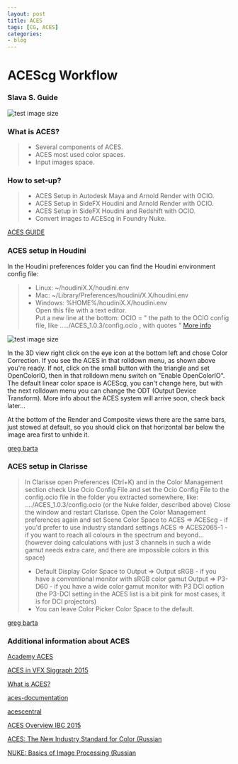 ```yaml
---
layout: post
title: ACES
tags: [CG, ACES]
categories:
- blog
---
```


ACEScg Workflow 
===================

### Slava S. Guide

![test image size](https://1.bp.blogspot.com/-UZZSY1LgPOw/XTy5QgtG-uI/AAAAAAAADr0/2M-Ps_P3kvEn6DPH48N4YujXeD5EdP1bgCLcBGAs/s640/Gamuts.jpg)

### What is ACES?
> - Several components of ACES. 
> - ACES most used color spaces. 
> - Input images space.

### How to set-up?
> - ACES Setup in Autodesk Maya and Arnold Render with OCIO. 
> - ACES Setup in SideFX Houdini and Arnold Render with OCIO. 
> - ACES Setup in SideFX Houdini and Redshift with OCIO.
> - Convert images to ACEScg in Foundry Nuke.


[ACES GUIDE](https://drive.google.com/open?id=1wRjizA0nmL7GE84WaZouthn2s-3bcutN)

### ACES setup in Houdini

In the Houdini preferences folder you can find the Houdini environment config file:
> - Linux:  ~/houdiniX.X/houdini.env
> - Mac:  ~/Library/Preferences/houdini/X.X/houdini.env
> - Windows:   %HOME%/houdiniX.X/houdini.env                                                        
Open this file with a text editor.                                                      
Put a new line at the bottom:
OCIO = " the path to the OCIO config file, like ...../ACES_1.0.3/config.ocio , with quotes "
[More info](http://www.sidefx.com/docs/houdini/render/linear.html)

![test image size](https://cdnb.artstation.com/p/content_assets/assets/000/066/719/original/3d5a335598cc334eb2a77f8cd9dff659.png?1518291402)


In the 3D view right click on the eye icon at the bottom left and chose Color Correction. If you see the ACES in that rolldown menu, as shown above you're ready. 
If not, click on the small button with the triangle and set OpenColorIO, then in that rolldown menu switch on "Enable OpenColorIO".
The default linear color space is ACEScg, you can't change here, but with the next rolldown menu you can change the ODT (Output Device Transform). More info about the ACES system will arrive soon, check back later...

At the bottom of the Render and Composite views there are the same bars, just stowed at default, so you should click on that horizontal bar below the image area first to unhide it.

[greg barta](https://scivfx.artstation.com/pages/acessetup)

### ACES setup in Clarisse

> In Clarisse open Preferences (Ctrl+K) and in the Color Management section check Use Ocio Config File and set the Ocio Config File to the config.ocio file in the folder you extracted somewhere, like:  ..../ACES_1.0.3/config.ocio (or the Nuke folder, described above)
> Close the window and restart Clarisse.
> Open the Color Management preferences again and set Scene Color Space to
ACES => ACEScg - if you'd prefer to use industry standard settings
ACES => ACES2065-1 - if you want to reach all colours in the spectrum and beyond... (however doing calculations with just 3 channels in such a wide gamut needs extra care, and there are impossible colors in this space)
> - Default Display Color Space to
Output => Output sRGB - if you have a conventional monitor with sRGB color gamut
Output => P3-D60 - if you have a wide color gamut monitor with P3 DCI option (the P3-DCI setting in the ACES list is a bit pink for most cases, it is for DCI projectors)
> - You can leave Color Picker Color Space to the default.

[greg barta](https://scivfx.artstation.com/pages/acessetup)


### Additional information about ACES
[Academy ACES](https://www.youtube.com/channel/UCnmCugF923ta50EFzxgQmjw/videos)

[ACES in VFX  Siggraph 2015](https://www.youtube.com/watch?v=vKtF2S7WEv0)

[What is ACES?](http://www.oscars.org/science-technology/sci-tech-projects/aces)

[aces-documentation](http://www.oscars.org/science-technology/aces/aces-documentation)

[acescentral](http://acescentral.com/)

[ACES Overview IBC 2015 ](https://www.youtube.com/watch?v=71yvHyfhH3A)

[ACES: The New Industry Standard for Color (Russian](https://vimeo.com/248960547)

[NUKE: Basics of Image Processing (Russian](https://youtu.be/Yj0ziOIfGQU?t=15174)



